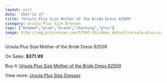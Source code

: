 ```yaml
---
layout: post
date: '2017-12-17'
title: "Ursula Plus Size Mother of the Bride Dress 62509"
category: Ursula Plus Size Dresses
tags: ["beaded","prom","brand","charming","plus"]
image: http://img.princessan.com/57597-thickbox_default/ursula-plus-size-mother-of-the-bride-dress-62509.jpg
---
```

Ursula Plus Size Mother of the Bride Dress 62509

On Sales: **$371.99**
<a href="https://www.princessan.com/en/17892-ursula-plus-size-mother-of-the-bride-dress-62509.html"><amp-img layout="responsive" width="600" height="600" src="//img.princessan.com/57597-thickbox_default/ursula-plus-size-mother-of-the-bride-dress-62509.jpg" alt="Ursula Plus Size Mother of the Bride Dress 62509 0" /></a>
<a href="https://www.princessan.com/en/17892-ursula-plus-size-mother-of-the-bride-dress-62509.html"><amp-img layout="responsive" width="600" height="600" src="//img.princessan.com/57598-thickbox_default/ursula-plus-size-mother-of-the-bride-dress-62509.jpg" alt="Ursula Plus Size Mother of the Bride Dress 62509 1" /></a>

Buy it: [Ursula Plus Size Mother of the Bride Dress 62509](https://www.princessan.com/en/17892-ursula-plus-size-mother-of-the-bride-dress-62509.html "Ursula Plus Size Mother of the Bride Dress 62509")

View more: [Ursula Plus Size Dresses](https://www.princessan.com/en/156- "Ursula Plus Size Dresses")